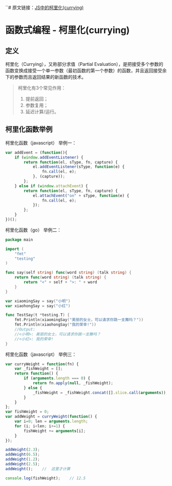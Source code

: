 ``# 原文链接：[JS中的柯里化(currying)](http://www.zhangxinxu.com/wordpress/2013/02/js-currying/)



# 函数式编程 - 柯里化(currying)



## 定义

柯里化（Currying），又称部分求值（Partial Evaluation），是把接受多个参数的函数变换成接受一个单一参数（最初函数的第一个参数）的函数，并且返回接受余下的参数而且返回结果的新函数的技术。

> 柯里化有3个常见作用：
> 1. 提前返回；
> 2. 参数复用；
> 3. 延迟计算/运行。

## 柯里化函数举例

柯里化函数（javascript） 举例一：
```javascript
var addEvent = (function(){
    if (window.addEventListener) {
        return function(el, sType, fn, capture) {
            el.addEventListener(sType, function(e) {
                fn.call(el, e);
            }, (capture));
        };
    } else if (window.attachEvent) {
        return function(el, sType, fn, capture) {
            el.attachEvent("on" + sType, function(e) {
                fn.call(el, e);
            });
        };
    }
})();
```

柯里化函数（go） 举例二：
```go
package main

import (
	"fmt"
	"testing"
)

func say(self string) func(word string) (talk string) {
	return func(word string) (talk string) {
		return "<" + self + ">: " + word
	}
}

var xiaomingSay = say("小明")
var xiaohongSay = say("小红")

func TestSay(t *testing.T) {
	fmt.Println(xiaomingSay("美丽的女士，可以请求你跳一支舞吗？"))
	fmt.Println(xiaohongSay("我的荣幸!"))
	//Output:
	//<小明>: 美丽的女士，可以请求你跳一支舞吗？
	//<小红>: 我的荣幸!
}
```

柯里化函数（javascript） 举例三：
```javascript
var curryWeight = function(fn) {
    var _fishWeight = [];
    return function() {
        if (arguments.length === 0) {
            return fn.apply(null, _fishWeight);
        } else {
            _fishWeight = _fishWeight.concat([].slice.call(arguments));
        }
    }
};
var fishWeight = 0;
var addWeight = curryWeight(function() {
    var i=0; len = arguments.length;
    for (i; i<len; i+=1) {
        fishWeight += arguments[i];
    }
});

addWeight(2.3);
addWeight(6.5);
addWeight(1.2);
addWeight(2.5);
addWeight();    //  这里才计算

console.log(fishWeight);    // 12.5
```

